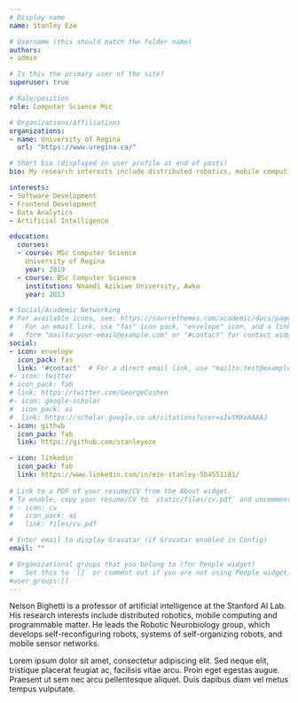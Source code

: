 ```yaml
---
# Display name
name: Stanley Eze

# Username (this should match the folder name)
authors:
- admin

# Is this the primary user of the site?
superuser: true

# Role/position
role: Computer Science Msc

# Organizations/Affiliations
organizations:
- name: University of Regina
  url: "https://www.uregina.ca/"

# Short bio (displayed in user profile at end of posts)
bio: My research interests include distributed robotics, mobile computing and programmable matter.

interests:
- Software Development
- Frontend Development
- Data Analytics
- Artificial Intelligence

education:
  courses:
  - course: MSc Computer Science
    University of Regina
    year: 2019
  - course: BSc Computer Science
    institution: Nnamdi Azikiwe University, Awka
    year: 2013

# Social/Academic Networking
# For available icons, see: https://sourcethemes.com/academic/docs/page-builder/#icons
#   For an email link, use "fas" icon pack, "envelope" icon, and a link in the
#   form "mailto:your-email@example.com" or "#contact" for contact widget.
social:
- icon: envelope
  icon_pack: fas
  link: '#contact'  # For a direct email link, use "mailto:test@example.org".
#- icon: twitter
# icon_pack: fab
# link: https://twitter.com/GeorgeCushen
#- icon: google-scholar
#  icon_pack: ai
#  link: https://scholar.google.co.uk/citations?user=sIwtMXoAAAAJ
- icon: github
  icon_pack: fab
  link: https://github.com/stanleyeze

- icon: linkedin
  icon_pack: fab
  link: https://www.linkedin.com/in/eze-stanley-5b4551181/
  
# Link to a PDF of your resume/CV from the About widget.
# To enable, copy your resume/CV to `static/files/cv.pdf` and uncomment the lines below.
# - icon: cv
#   icon_pack: ai
#   link: files/cv.pdf

# Enter email to display Gravatar (if Gravatar enabled in Config)
email: ""

# Organizational groups that you belong to (for People widget)
#   Set this to `[]` or comment out if you are not using People widget.
#user_groups:[]
---
```


Nelson Bighetti is a professor of artificial intelligence at the Stanford AI Lab. His research interests include distributed robotics, mobile computing and programmable matter. He leads the Robotic Neurobiology group, which develops self-reconfiguring robots, systems of self-organizing robots, and mobile sensor networks.

Lorem ipsum dolor sit amet, consectetur adipiscing elit. Sed neque elit, tristique placerat feugiat ac, facilisis vitae arcu. Proin eget egestas augue. Praesent ut sem nec arcu pellentesque aliquet. Duis dapibus diam vel metus tempus vulputate.
